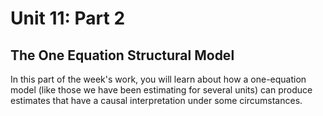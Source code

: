 # Unit 11: Part 2 

## The One Equation Structural Model 

In this part of the week's work, you will learn about how a one-equation model (like those we have been estimating for several units) can produce estimates that have a causal interpretation under some circumstances. 
